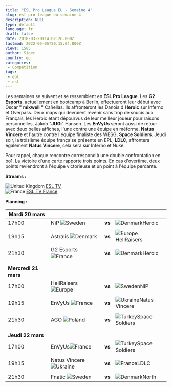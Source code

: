 ```yaml
---
title: "ESL Pro League EU - Semaine 4"
slug: esl-pro-league-eu-semaine-4
description: NULL
type: default
language: fr
draft: false
date: 2018-03-20T14:02:26.000Z
lastmod: 2022-05-05T20:15:04.000Z
views: 1585
author: Siger
country: eu
categories:
 - Compétition
tags:
 - epl
 - esl
---
```

Les semaines se suivent et se ressemblent en **ESL Pro League**. Les **G2 Esports**, actuellement en bootcamp à Berlin, effectueront leur début avec Oscar **"** **mixwell** **"** Cañellas. Ils affronteront les Danois d'**Heroic** sur Inferno et Overpass. Deux maps qui devraient revenir sans trop de soucis aux Français, les Heroic étant dépourvus de leur meilleur joueur pour raisons personnelles, Jakob "**JUGi**" Hansen. Les **EnVyUs** seront aussi de retour avec deux belles affiches, l'une contre une équipe en méforme, **Natus Vincere** et l'autre contre l'équipe finaliste des WESG, **Space Soldiers**. Jeudi soir, la troisième équipe française présente en EPL, **LDLC**, affrontera également **Natus Vincere**, cela sera sur Inferno et Nuke.  
  
Pour rappel, chaque rencontre correspond à une double confrontation en bo1\. La victoire d'une carte rapporte trois points. En cas d'overtime, deux points reviendront à l'équipe victorieuse et un point à l'équipe perdante.

**Streams :**

![United Kingdom](/images/countries/gb.svg)⁠ [ESL TV](http://facebook.com/eslproleaguecsgo)  
![France](/images/countries/fr.svg)⁠ [ESL TV France](https://www.twitch.tv/esl%5Fcsgo%5Ffr)

**Planning :**  

| **Mardi 20 mars**    |                                                   |        |                                                    |
| -------------------- | ------------------------------------------------- | ------ | -------------------------------------------------- |
| 17h00                | NiP ![Sweden](/images/countries/se.svg)⁠          | **vs** | ![Denmark](/images/countries/dk.svg)⁠Heroic        |
| |                    |                                                   |        |                                                    |
| 19h15                | Astralis ![Denmark](/images/countries/dk.svg)⁠    | **vs** | ![Europe](/images/countries/eu.svg)⁠HellRaisers    |
| |                    |                                                   |        |                                                    |
| 21h30                | G2 Esports ![France](/images/countries/fr.svg)⁠   | **vs** | ![Denmark](/images/countries/dk.svg)⁠Heroic        |
| |                    |                                                   |        |                                                    |
| |                    |                                                   |        |                                                    |
| **Mercredi 21 mars** |                                                   |        |                                                    |
| 17h00                | HellRaisers![Europe](/images/countries/eu.svg)⁠⁠  | **vs** | ![Sweden](/images/countries/se.svg)⁠NiP            |
| |                    |                                                   |        |                                                    |
| 19h15                | EnVyUs ![France](/images/countries/fr.svg)⁠       | **vs** | ![Ukraine](/images/countries/ua.svg)⁠Natus Vincere |
| |                    |                                                   |        |                                                    |
| 21h30                | AGO ![Poland](/images/countries/pl.svg)           | **vs** | ![Turkey](/images/countries/tr.svg)⁠Space Soldiers |
| |                    |                                                   |        |                                                    |
| |                    |                                                   |        |                                                    |
| **Jeudi 22 mars**    |                                                   |        |                                                    |
| 17h00                | EnVyUs![France](/images/countries/fr.svg)         | **vs** | ![Turkey](/images/countries/tr.svg)⁠Space Soldiers |
| |                    |                                                   |        |                                                    |
| 19h15                | Natus Vincere![Ukraine](/images/countries/ua.svg) | **vs** | ![France](/images/countries/fr.svg)⁠LDLC           |
| |                    |                                                   |        |                                                    |
| 21h30                | Fnatic ![Sweden](/images/countries/se.svg)        | **vs** | ![Denmark](/images/countries/dk.svg)⁠North         |
